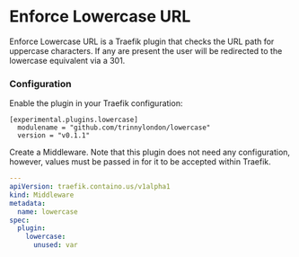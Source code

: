 # Enforce Lowercase URL

Enforce Lowercase URL is a Traefik plugin that checks the URL path for uppercase characters. If any are present the user will be redirected to the lowercase equivalent via a 301.

### Configuration

Enable the plugin in your Traefik configuration:

```
[experimental.plugins.lowercase]
  modulename = "github.com/trinnylondon/lowercase"
  version = "v0.1.1"
```

Create a Middleware. Note that this plugin does not need any configuration, however, values must be passed in for it to be accepted within Traefik.

```yaml
---
apiVersion: traefik.containo.us/v1alpha1
kind: Middleware
metadata:
  name: lowercase
spec:
  plugin:
    lowercase:
      unused: var
```
